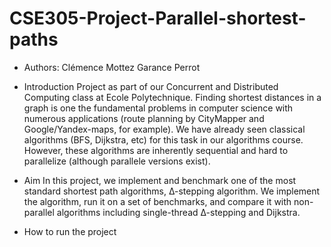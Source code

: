 # CSE305-Project-Parallel-shortest-paths

- Authors:
Clémence Mottez
Garance Perrot

- Introduction
Project as part of our Concurrent and Distributed Computing class at Ecole Polytechnique.
Finding shortest distances in a graph is one the fundamental problems in computer science with
numerous applications (route planning by CityMapper and Google/Yandex-maps, for example).
We have already seen classical algorithms (BFS, Dijkstra, etc) for this task in our algorithms course.
However, these algorithms are inherently sequential and hard to parallelize (although parallele versions exist).

- Aim
In this project, we implement and benchmark one of the most standard shortest path algorithms, ∆-stepping algorithm.
We implement the algorithm, run it on a set of benchmarks, and compare it with non-parallel algorithms including single-thread ∆-stepping and Dijkstra.

- How to run the project
